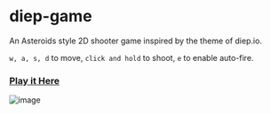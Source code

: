 # diep-game
An Asteroids style 2D shooter game inspired by the theme of diep.io.

`w, a, s, d` to move, `click and hold` to shoot, `e` to enable auto-fire.

### [Play it Here](https://jingyue-wu.github.io/diep-game/)

![image](https://github.com/Jingyue-Wu/diep-game/assets/75918217/7f759c1f-7c48-4ca4-b6eb-ea4718708845)
